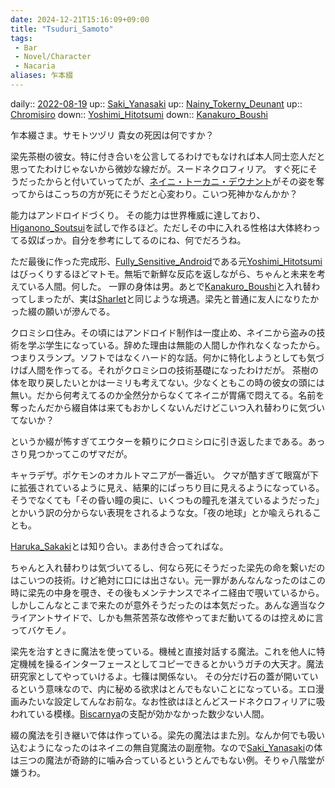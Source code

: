 ```yaml
---
date: 2024-12-21T15:16:09+09:00
title: "Tsuduri_Samoto"
tags:
 - Bar
 - Novel/Character
 - Nacaria
aliases: 乍本綴
---
```


daily:: [2022-08-19](Daily_Note/2022-08-19.md)
up:: [Saki_Yanasaki](Saki_Yanasaki.md)
up:: [Nainy_Tokerny_Deunant](Nainy_Tokerny_Deunant.md)
up:: [Chromisiro](Chromisiro.md)
down:: [Yoshimi_Hitotsumi](Yoshimi_Hitotsumi.md)
down:: [Kanakuro_Boushi](Kanakuro_Boushi.md)

乍本綴さま。サモトツヅリ
貴女の死因は何ですか？

梁先茶樹の彼女。特に付き合いを公言してるわけでもなければ本人同士恋人だと思ってたわけじゃないから微妙な線だが。スードネクロフィリア。
すぐ死にそうだったからと付いていってたが、[ネイニ・トーカニ・デウナント](Nainy_Tokerny_Deunant.md)がその姿を奪ってからはこっちの方が死にそうだと心変わり。こいつ死神かなんかか？

能力はアンドロイドづくり。
その能力は世界権威に達しており、[Higanono_Soutsui](Higanono_Soutsui.md)を試しで作るほど。ただしその中に入れる性格は大体終わってる奴ばっか。自分を参考にしてるのにね、何でだろうね。

ただ最後に作った完成形、[Fully_Sensitive_Android](FSA.md)である元[Yoshimi_Hitotsumi](Yoshimi_Hitotsumi.md)はびっくりするほどマトモ。無垢で新鮮な反応を返しながら、ちゃんと未来を考えている人間。何した。
一罪の身体は男。あとで[Kanakuro_Boushi](Kanakuro_Boushi.md)と入れ替わってしまったが、実は[Sharlet](Sharlet.md)と同じような境遇。梁先と普通に友人になりたかった綴の願いが滲んでる。

クロミシロ住み。その頃にはアンドロイド制作は一度止め、ネイニから盗みの技術を学ぶ学生になっている。辞めた理由は無能の人間しか作れなくなったから。つまりスランプ。ソフトではなくハード的な話。何かに特化しようとしても気づけば人間を作ってる。それがクロミシロの技術基礎になったわけだが。
茶樹の体を取り戻したいとかは一ミリも考えてない。少なくともこの時の彼女の頭には無い。だから何考えてるのか全然分からなくてネイニが胃痛で悶えてる。名前を奪ったんだから綴自体は来てもおかしくないんだけどこいつ入れ替わりに気づいてないか？

というか綴が怖すぎてエウターを頼りにクロミシロに引き返したまである。あっさり見つかってこのザマだが。

キャラデザ。ポケモンのオカルトマニアが一番近い。
クマが酷すぎて眼窩が下に拡張されているように見え、結果的にぱっちり目に見えるようになっている。そうでなくても「その昏い瞳の奥に、いくつもの瞳孔を湛えているようだった」とかいう訳の分からない表現をされるような女。「夜の地球」とか喩えられることも。

[Haruka_Sakaki](Haruka_Sakaki.md)とは知り合い。まあ付き合ってればな。


ちゃんと入れ替わりは気づいてるし、何なら死にそうだった梁先の命を繋いだのはこいつの技術。けど絶対に口には出さない。元一罪があんなんなったのはこの時に梁先の中身を覗き、その後もメンテナンスでネイニ経由で覗いているから。しかしこんなとこまで来たのが意外そうだったのは本気だった。あんな適当なクライアントサイドで、しかも無茶苦茶な改修やってまだ動いてるのは控えめに言ってバケモノ。

梁先を治すときに魔法を使っている。機械と直接対話する魔法。これを他人に特定機械を操るインターフェースとしてコピーできるとかいうガチの大天才。魔法研究家としてやっていけるよ。七篠は関係ない。
その分だけ石の蓋が開いているという意味なので、内に秘める欲求はとんでもないことになっている。エロ漫画みたいな設定してんなお前な。なお性欲はほとんどスードネクロフィリアに吸われている模様。[Biscarnya](Biscarnya.md)の支配が効かなかった数少ない人間。

綴の魔法を引き継いで体は作っている。梁先の魔法はまた別。なんか何でも吸い込むようになったのはネイニの無自覚魔法の副産物。なので[Saki_Yanasaki](Saki_Yanasaki.md)の体は三つの魔法が奇跡的に噛み合っているというとんでもない例。そりゃ八階堂が嫌うわ。
